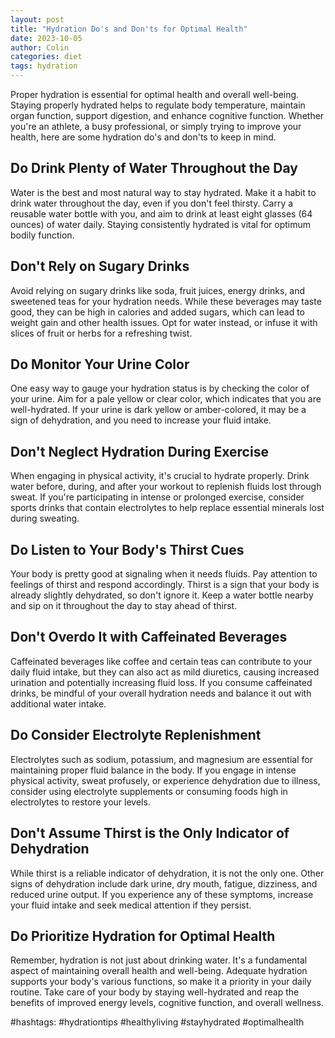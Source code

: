 ```yaml
---
layout: post
title: "Hydration Do's and Don'ts for Optimal Health"
date: 2023-10-05
author: Colin
categories: diet
tags: hydration
---
```


Proper hydration is essential for optimal health and overall well-being. Staying properly hydrated helps to regulate body temperature, maintain organ function, support digestion, and enhance cognitive function. Whether you're an athlete, a busy professional, or simply trying to improve your health, here are some hydration do's and don'ts to keep in mind.

## Do Drink Plenty of Water Throughout the Day

Water is the best and most natural way to stay hydrated. Make it a habit to drink water throughout the day, even if you don't feel thirsty. Carry a reusable water bottle with you, and aim to drink at least eight glasses (64 ounces) of water daily. Staying consistently hydrated is vital for optimum bodily function.

## Don't Rely on Sugary Drinks

Avoid relying on sugary drinks like soda, fruit juices, energy drinks, and sweetened teas for your hydration needs. While these beverages may taste good, they can be high in calories and added sugars, which can lead to weight gain and other health issues. Opt for water instead, or infuse it with slices of fruit or herbs for a refreshing twist.

## Do Monitor Your Urine Color

One easy way to gauge your hydration status is by checking the color of your urine. Aim for a pale yellow or clear color, which indicates that you are well-hydrated. If your urine is dark yellow or amber-colored, it may be a sign of dehydration, and you need to increase your fluid intake.

## Don't Neglect Hydration During Exercise

When engaging in physical activity, it's crucial to hydrate properly. Drink water before, during, and after your workout to replenish fluids lost through sweat. If you're participating in intense or prolonged exercise, consider sports drinks that contain electrolytes to help replace essential minerals lost during sweating.

## Do Listen to Your Body's Thirst Cues

Your body is pretty good at signaling when it needs fluids. Pay attention to feelings of thirst and respond accordingly. Thirst is a sign that your body is already slightly dehydrated, so don't ignore it. Keep a water bottle nearby and sip on it throughout the day to stay ahead of thirst.

## Don't Overdo It with Caffeinated Beverages

Caffeinated beverages like coffee and certain teas can contribute to your daily fluid intake, but they can also act as mild diuretics, causing increased urination and potentially increasing fluid loss. If you consume caffeinated drinks, be mindful of your overall hydration needs and balance it out with additional water intake.

## Do Consider Electrolyte Replenishment

Electrolytes such as sodium, potassium, and magnesium are essential for maintaining proper fluid balance in the body. If you engage in intense physical activity, sweat profusely, or experience dehydration due to illness, consider using electrolyte supplements or consuming foods high in electrolytes to restore your levels.

## Don't Assume Thirst is the Only Indicator of Dehydration

While thirst is a reliable indicator of dehydration, it is not the only one. Other signs of dehydration include dark urine, dry mouth, fatigue, dizziness, and reduced urine output. If you experience any of these symptoms, increase your fluid intake and seek medical attention if they persist.

## Do Prioritize Hydration for Optimal Health

Remember, hydration is not just about drinking water. It's a fundamental aspect of maintaining overall health and well-being. Adequate hydration supports your body's various functions, so make it a priority in your daily routine. Take care of your body by staying well-hydrated and reap the benefits of improved energy levels, cognitive function, and overall wellness.

#hashtags: #hydrationtips #healthyliving #stayhydrated #optimalhealth